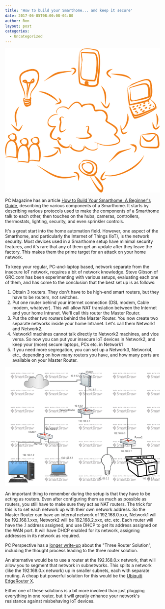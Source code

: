 ```yaml
---
title: 'How to build your Smarthome... and keep it secure'
date: 2017-06-05T08:00:08-04:00
author: Ron
layout: post
categories:
  - Uncategorized
---
```

![](/wp-content/uploads/2017/06/social-371650_640.png)

PC Magazine has an article [How to Build Your Smarthome: A Beginner's Guide](https://t.co/qzesSXvJbX#smarthome), describing the various components of a Smarthome. It starts by describing various protocols used to make the components of a Smarthome talk to each other, then touches on the hubs, cameras, controllers, thermostats, lighting, security, and even sprinkler controls.

It's a great start into the home automation field. However, one aspect of the Smarthome, and particularly the Internet of Things (IoT), is the network security. Most devices used in a Smarthome setup have minimal security features, and it's rare that any of them get an update after they leave the factory. This makes them the prime target for an attack on your home network.

To keep your regular, PC-and-laptop based, network separate from the insecure IoT network, requires a bit of network knowledge. Steve Gibson of GRC.com has been experimenting with various setups, evaluating each one of them, and has come to the conclusion that the best set up is as follows:

1. Obtain 3 routers. They don't have to be high-end smart routers, but they have to be routers, not switches.
2. Put one router behind your internet connection (DSL modem, Cable modem, whatever). This will allow NAT translation between the Internet and your home Intranet. We'll call this router the Master Router.
3. Put the other two routers behind the Master Router. You now create two separate networks inside your home Intranet. Let's call them Network1 and Network2.
4. Network1 machines cannot talk directly to Network2 machines, and vice versa. So now you can put your insecure IoT devices in Network2, and keep your (more) secure laptops, PCs etc. in Network1
5. If you need more segregation, you can set up a Network3, Network4, etc., depending on how many routers you have, and how many ports are available on your Master Router.

![Network Diagram](/wp-content/uploads/2016/04/Network_Diagram.png)

An important thing to remember during the setup is that they have to be acting as routers. Even after configuring them as much as possible as routers, you still have to make sure they act as NAT routers. The trick for this is to set each network up with their own network address. So the Master Router can have an internal network of 192.168.0.xxx, Network1 will be 192.168.1.xxx, Network2 will be 192.168.2.xxx, etc. etc. Each router will have the .1 address assigned, and use DHCP to get its address assigned on the WAN port. It will have DHCP enabled for its network, assigning addresses in its network as required.

PC Perspective has a [longer write-up](https://www.pcper.com/reviews/General-Tech/Steve-Gibsons-Three-Router-Solution-IOT-Insecurity) about the "Three Router Solution", including the thought process leading to the three router solution.

An alternative would be to use a router at the 192.168.0.x network, that will allow you to segment that network in subnetworks. This splits a network (like the 192.168.0.x network) up in smaller subnets, each with separate routing. A cheap but powerful solution for this would be the [Ubiquiti EdgeRouter X](https://amzn.to/2rMVD1O).

Either one of these solutions is a bit more involved than just plugging everything in one router, but it will greatly enhance your network's resistance against misbehaving IoT devices.